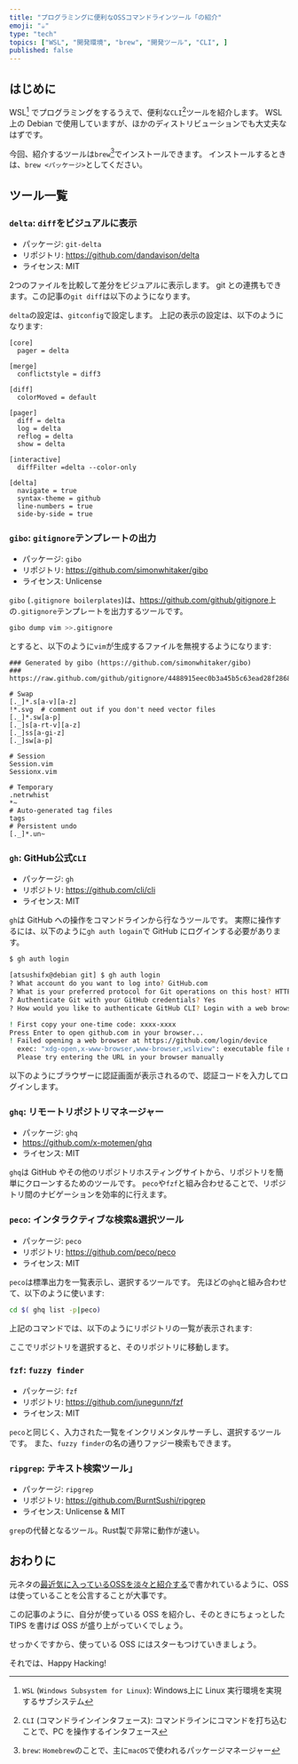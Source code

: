 ```yaml
---
title: "プログラミングに便利なOSSコマンドラインツール「の紹介"
emoji: "☕"
type: "tech"
topics: ["WSL", "開発環境", "brew", "開発ツール", "CLI", ]
published: false
---
```


## はじめに

WSL[^1] でプログラミングをするうえで、便利な`CLI`[^2]ツールを紹介します。
WSL上の Debian で使用していますが、ほかのディストリビューションでも大丈夫なはずです。

今回、紹介するツールは`brew`[^3]でインストールできます。
インストールするときは、`brew <パッケージ>`としてください。

[^1]: `WSL` (`Windows Subsystem for Linux`): Windows上に Linux 実行環境を実現するサブシステム
[^2]: `CLI` (コマンドラインインタフェース): コマンドラインにコマンドを打ち込むことで、PC を操作するインタフェース
[^3]: `brew`: `Homebrew`のことで、主に`macOS`で使われるパッケージマネージャー

## ツール一覧

### `delta`: `diff`をビジュアルに表示

- パッケージ: `git-delta`
- リポジトリ: <https://github.com/dandavison/delta>
- ライセンス: MIT

2つのファイルを比較して差分をビジュアルに表示します。
git との連携もできます。この記事の`git diff`は以下のようになります。

`delta`の設定は、`gitconfig`で設定します。
上記の表示の設定は、以下のようになります:

```bash: git/config
[core]
  pager = delta

[merge]
  conflictstyle = diff3

[diff]
  colorMoved = default

[pager]
  diff = delta
  log = delta
  reflog = delta
  show = delta

[interactive]
  diffFilter =delta --color-only

[delta]
  navigate = true
  syntax-theme = github
  line-numbers = true
  side-by-side = true

```

### `gibo`: `gitignore`テンプレートの出力

- パッケージ: `gibo`
- リポジトリ: <https://github.com/simonwhitaker/gibo>
- ライセンス: Unlicense

`gibo` (`.gitignore boilerplates`)は、<https://github.com/github/gitignore>上の`.gitignore`テンプレートを出力するツールです。

```bash
gibo dump vim >>.gitignore

```

とすると、以下のように`vim`が生成するファイルを無視するようになります:

```bash:.gitognore
### Generated by gibo (https://github.com/simonwhitaker/gibo)
### https://raw.github.com/github/gitignore/4488915eec0b3a45b5c63ead28f286819c0917de/Global/Vim.gitignore

# Swap
[._]*.s[a-v][a-z]
!*.svg  # comment out if you don't need vector files
[._]*.sw[a-p]
[._]s[a-rt-v][a-z]
[._]ss[a-gi-z]
[._]sw[a-p]

# Session
Session.vim
Sessionx.vim

# Temporary
.netrwhist
*~
# Auto-generated tag files
tags
# Persistent undo
[._]*.un~

```

### `gh`: GitHub公式`CLI`

- パッケージ: `gh`
- リポジトリ: <https://github.com/cli/cli>
- ライセンス: MIT

`gh`は GitHub への操作をコマンドラインから行なうツールです。
実際に操作するには、以下のように`gh auth logain`で GitHub にログインする必要があります。

```bash
$ gh auth login

[atsushifx@debian git] $ gh auth login
? What account do you want to log into? GitHub.com
? What is your preferred protocol for Git operations on this host? HTTPS
? Authenticate Git with your GitHub credentials? Yes
? How would you like to authenticate GitHub CLI? Login with a web browser

! First copy your one-time code: xxxx-xxxx
Press Enter to open github.com in your browser...
! Failed opening a web browser at https://github.com/login/device
  exec: "xdg-open,x-www-browser,www-browser,wslview": executable file not found in $PATH
  Please try entering the URL in your browser manually


```

以下のようにブラウザーに認証画面が表示されるので、認証コードを入力してログインします。

### `ghq`: リモートリポジトリマネージャー

- パッケージ: `ghq`
- <https://github.com/x-motemen/ghq>
- ライセンス: MIT

`ghq`は GitHub やその他のリポジトリホスティングサイトから、リポジトリを簡単にクローンするためのツールです。
`peco`や`fzf`と組み合わせることで、リポジトリ間のナビゲーションを効率的に行えます。

### `peco`: インタラクティブな検索&選択ツール

- パッケージ: `peco`
- リポジトリ: <https://github.com/peco/peco>
- ライセンス: MIT

`peco`は標準出力を一覧表示し、選択するツールです。
先ほどの`ghq`と組み合わせて、以下のように使います:

```bash
cd $( ghq list -p|peco)
```

上記のコマンドでは、以下のようにリポジトリの一覧が表示されます:

ここでリポジトリを選択すると、そのリポジトリに移動します。

### `fzf`: `fuzzy finder`

- パッケージ: `fzf`
- リポジトリ: <https://github.com/junegunn/fzf>
- ライセンス: MIT

`peco`と同じく、入力された一覧をインクリメンタルサーチし、選択するツールです。
また、`fuzzy finder`の名の通りファジー検索もできます。

### `ripgrep`: テキスト検索ツール」

- パッケージ: `ripgrep`
- リポジトリ: <https://github.com/BurntSushi/ripgrep>
- ライセンス: Unlicense & MIT

`grep`の代替となるツール。Rust製で非常に動作が速い。

## おわりに

元ネタの[最近気に入っているOSSを淡々と紹介する](https://zenn.dev/noplan_inc/articles/3a623b2eb6d42d)で書かれているように、OSS は使っていることを公言することが大事です。

この記事のように、自分が使っている OSS を紹介し、そのときにちょっとした TIPS を書けば OSS が盛り上がっていくでしょう。

せっかくですから、使っている OSS にはスターもつけていきましょう。

それでは、Happy Hacking!
